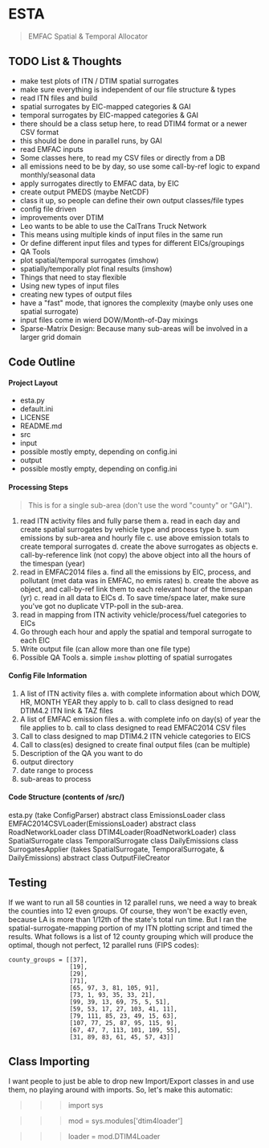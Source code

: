 # ESTA

> EMFAC Spatial & Temporal Allocator


## TODO List & Thoughts

* make test plots of ITN / DTIM spatial surrogates
* make sure everything is independent of our file structure & types
* read ITN files and build
 * spatial surrogates by EIC-mapped categories & GAI
 * temporal surrogates by EIC-mapped categories & GAI
 * there should be a class setup here, to read DTIM4 format or a newer CSV format
* this should be done in parallel runs, by GAI
* read EMFAC inputs
 * Some classes here, to read my CSV files or directly from a DB
 * all emissions need to be by day, so use some call-by-ref logic to expand monthly/seasonal data
* apply surrogates directly to EMFAC data, by EIC
 * create output PMEDS (maybe NetCDF)
 * class it up, so people can define their own output classes/file types
* config file driven
* improvements over DTIM
 * Leo wants to be able to use the CalTrans Truck Network
 * This means using multiple kinds of input files in the same run
 * Or define different input files and types for different EICs/groupings
* QA Tools
 * plot spatial/temporal surrogates  (imshow)
 * spatially/temporally plot final results  (imshow)
* Things that need to stay flexible
 * Using new types of input files
 * creating new types of output files
 * have a "fast" mode, that ignores the complexity (maybe only uses one spatial surrogate)
 * input files come in wierd DOW/Month-of-Day mixings
* Sparse-Matrix Design: Because many sub-areas will be involved in a larger grid domain


## Code Outline

#### Project Layout

* esta.py
* default.ini
* LICENSE
* README.md
* src
* input
 * possible mostly empty, depending on config.ini
* output
 * possible mostly empty, depending on config.ini

#### Processing Steps

> This is for a single sub-area (don't use the word "county" or "GAI").

1. read ITN activity files and fully parse them
 a. read in each day and create spatial surrogates by vehicle type and process type
 b. sum emissions by sub-area and hourly file
 c. use above emission totals to create temporal surrogates
 d. create the above surrogates as objects
 e. call-by-reference link (not copy) the above object into all the hours of the timespan (year)
2. read in EMFAC2014 files
 a. find all the emissions by EIC, process, and pollutant (met data was in EMFAC, no emis rates)
 b. create the above as object, and call-by-ref link them to each relevant hour of the timespan (yr)
 c. read in all data to EICs
 d. To save time/space later, make sure you've got no duplicate VTP-poll in the sub-area.
3. read in mapping from ITN activity vehicle/process/fuel categories to EICs
4. Go through each hour and apply the spatial and temporal surrogate to each EIC
5. Write output file (can allow more than one file type)
6. Possible QA Tools
 a. simple `imshow` plotting of spatial surrogates


#### Config File Information

1. A list of ITN activity files
 a. with complete information about which DOW, HR, MONTH YEAR they apply to
 b. call to class designed to read DTIM4.2 ITN link & TAZ files
2. A list of EMFAC emission files
 a. with complete info on day(s) of year the file applies to
 b. call to class designed to read EMFAC2014 CSV files
3. Call to class designed to map DTIM4.2 ITN vehicle categories to EICS
4. Call to class(es) designed to create final output files (can be multiple)
5. Description of the QA you want to do
6. output directory
7. date range to process
8. sub-areas to process


#### Code Structure (contents of /src/)

esta.py (take ConfigParser)
abstract class EmissionsLoader
class EMFAC2014CSVLoader(EmissionsLoader)
abstract class RoadNetworkLoader
class DTIM4Loader(RoadNetworkLoader)
class SpatialSurrogate
class TemporalSurrogate
class DailyEmissions
class SurrogatesApplier (takes SpatialSurrogate, TemporalSurrogate, & DailyEmissions)
abstract class OutputFileCreator


## Testing

If we want to run all 58 counties in 12 parallel runs, we need a way to break the counties into 12
even groups. Of course, they won't be exactly even, because LA is more than 1/12th of the state's
total run time. But I ran the spatial-surrogate-mapping portion of my ITN plotting script and timed
the results. What follows is a list of 12 county grouping which will produce the optimal, though
not perfect, 12 parallel runs (FIPS codes):


    county_groups = [[37],
                     [19],
                     [29],
                     [71],
                     [65, 97, 3, 81, 105, 91],
                     [73, 1, 93, 35, 33, 21],
                     [99, 39, 13, 69, 75, 5, 51],
                     [59, 53, 17, 27, 103, 41, 11],
                     [79, 111, 85, 23, 49, 15, 63],
                     [107, 77, 25, 87, 95, 115, 9],
                     [67, 47, 7, 113, 101, 109, 55],
                     [31, 89, 83, 61, 45, 57, 43]]


## Class Importing

I want people to just be able to drop new Import/Export classes in and use them, no playing around
with imports. So, let's make this automatic:

>>> import sys

>>> mod = sys.modules['dtim4loader']

>>> loader = mod.DTIM4Loader

